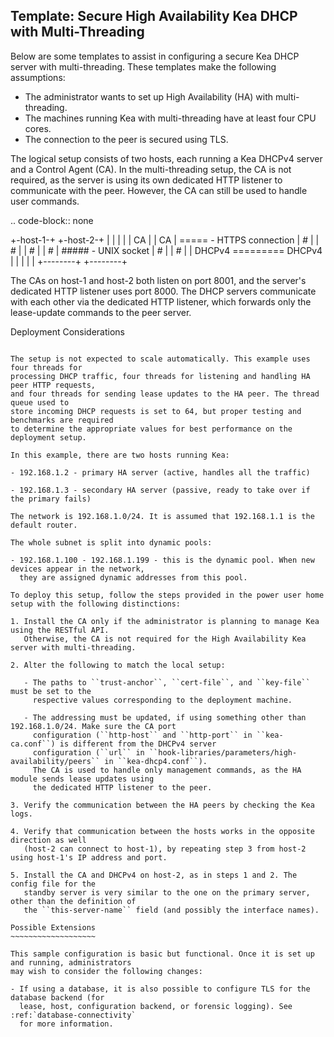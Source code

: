 Template: Secure High Availability Kea DHCP with Multi-Threading
----------------------------------------------------------------

Below are some templates to assist in configuring a secure Kea DHCP server with
multi-threading. These templates make the following assumptions:

- The administrator wants to set up High Availability (HA) with multi-threading.
- The machines running Kea with multi-threading have at least four CPU cores.
- The connection to the peer is secured using TLS.

The logical setup consists of two hosts, each running a Kea DHCPv4 server and a Control Agent (CA).
In the multi-threading setup, the CA is not required, as the server is using its
own dedicated HTTP listener to communicate with the peer. However, the CA can still
be used to handle user commands.

.. code-block:: none

   +-host-1-+       +-host-2-+
   |        |       |        |
   |   CA   |       |   CA   |    ===== - HTTPS connection
   |   #    |       |   #    |
   |   #    |       |   #    |    ##### - UNIX socket
   |   #    |       |   #    |
   | DHCPv4 ========= DHCPv4 |
   |        |       |        |
   +--------+       +--------+

The CAs on host-1 and host-2 both listen on port 8001, and the server's dedicated HTTP
listener uses port 8000. The DHCP servers communicate with each other via the dedicated HTTP
listener, which forwards only the lease-update commands to the peer server.

Deployment Considerations
~~~~~~~~~~~~~~~~~~~~~~~~~

The setup is not expected to scale automatically. This example uses four threads for
processing DHCP traffic, four threads for listening and handling HA peer HTTP requests,
and four threads for sending lease updates to the HA peer. The thread queue used to
store incoming DHCP requests is set to 64, but proper testing and benchmarks are required
to determine the appropriate values for best performance on the deployment setup.

In this example, there are two hosts running Kea:

- 192.168.1.2 - primary HA server (active, handles all the traffic)

- 192.168.1.3 - secondary HA server (passive, ready to take over if the primary fails)

The network is 192.168.1.0/24. It is assumed that 192.168.1.1 is the default router.

The whole subnet is split into dynamic pools:

- 192.168.1.100 - 192.168.1.199 - this is the dynamic pool. When new devices appear in the network,
  they are assigned dynamic addresses from this pool.

To deploy this setup, follow the steps provided in the power user home setup with the following distinctions:

1. Install the CA only if the administrator is planning to manage Kea using the RESTful API.
   Otherwise, the CA is not required for the High Availability Kea server with multi-threading.

2. Alter the following to match the local setup:

   - The paths to ``trust-anchor``, ``cert-file``, and ``key-file`` must be set to the
     respective values corresponding to the deployment machine.

   - The addressing must be updated, if using something other than 192.168.1.0/24. Make sure the CA port
     configuration (``http-host`` and ``http-port`` in ``kea-ca.conf``) is different from the DHCPv4 server
     configuration (``url`` in ``hook-libraries/parameters/high-availability/peers`` in ``kea-dhcp4.conf``).
     The CA is used to handle only management commands, as the HA module sends lease updates using
     the dedicated HTTP listener to the peer.

3. Verify the communication between the HA peers by checking the Kea logs.

4. Verify that communication between the hosts works in the opposite direction as well
   (host-2 can connect to host-1), by repeating step 3 from host-2 using host-1's IP address and port.

5. Install the CA and DHCPv4 on host-2, as in steps 1 and 2. The config file for the
   standby server is very similar to the one on the primary server, other than the definition of
   the ``this-server-name`` field (and possibly the interface names).

Possible Extensions
~~~~~~~~~~~~~~~~~~~

This sample configuration is basic but functional. Once it is set up and running, administrators
may wish to consider the following changes:

- If using a database, it is also possible to configure TLS for the database backend (for
  lease, host, configuration backend, or forensic logging). See :ref:`database-connectivity`
  for more information.
